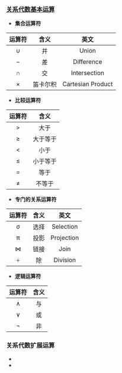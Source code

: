 ### [关系代数基本运算](https://blog.csdn.net/zanfeng/article/details/78042505)
  + **集合运算符**
  
  |运算符|含义|英文|
  |:---:|:---:|:---:|
  |∪|并|Union|
  |−|差|Difference|
  |∩|交|Intersection|
  |×|笛卡尔积|Cartesian Product|
  + **比较运算符**
  
  |运算符|含义|
  |:---:|:---:|
  |>|大于|
  |≥|大于等于|
  |<|小于|
  |≤|小于等于|
  |=|等于|
  |≠|不等于|
  + **专门的关系运算符**
  
  |运算符|含义|英文|
  |:---:|:---:|:---:|
  |σ|选择|Selection|
  |π|投影|Projection|
  |⋈|链接|Join|
  |÷|除|Division|
  + **逻辑运算符**
  
  |运算符|含义|
  |:---:|:---:|
  |∧|与|
  |∨|或|
  |¬|非|
  
### 关系代数扩展运算
  + 
  +
